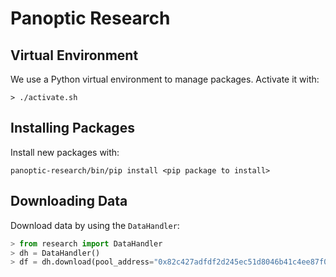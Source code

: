 # Panoptic Research

## Virtual Environment

We use a Python virtual environment to manage packages. Activate it with:

```shell
> ./activate.sh
```

## Installing Packages

Install new packages with:

```shell
panoptic-research/bin/pip install <pip package to install>
```

## Downloading Data

Download data by using the `DataHandler`:

```python
> from research import DataHandler
> dh = DataHandler()
> df = dh.download(pool_address="0x82c427adfdf2d245ec51d8046b41c4ee87f0d29c", all=True, force=False)
```
